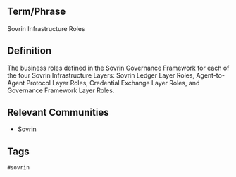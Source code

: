 ## Term/Phrase
Sovrin Infrastructure Roles

## Definition
The business roles defined in the Sovrin Governance Framework for each of the four Sovrin Infrastructure Layers: Sovrin Ledger Layer Roles, Agent-to-Agent Protocol Layer Roles, Credential Exchange Layer Roles, and Governance Framework Layer Roles.

## Relevant Communities
* Sovrin

## Tags
```
#sovrin
```
